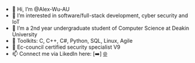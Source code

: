 - 👋 Hi, I’m @Alex-Wu-AU
- 👀 I’m interested in software/full-stack development, cyber security and IoT
- 🌱 I’m a 2nd year undergraduate student of Computer Science at Deakin University
- 🧰 Toolkits: C, C++, C#, Python, SQL, Linux, Agile
- 🔰 Ec-council certified security specialist V9
- 📫 Connect me via LikedIn here: [:arrow_right:] [:globe_with_meridians:](www.linkedin.com/in/alex-wu-21b06a20a) 

